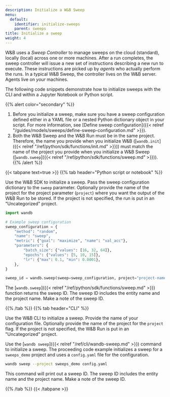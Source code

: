 ```yaml
---
description: Initialize a W&B Sweep
menu:
  default:
    identifier: initialize-sweeps
    parent: sweeps
title: Initialize a sweep
weight: 4
---
```


W&B uses a _Sweep Controller_ to manage sweeps on the cloud (standard), locally (local) across one or more machines. After a run completes, the sweep controller will issue a new set of instructions describing a new run to execute. These instructions are picked up by _agents_ who actually perform the runs. In a typical W&B Sweep, the controller lives on the W&B server. Agents live on _your_ machines.

The following code snippets demonstrate how to initialize sweeps with the CLI and within a Jupyter Notebook or Python script.

{{% alert color="secondary" %}}
1. Before you initialize a sweep, make sure you have a sweep configuration defined either in a YAML file or a nested Python dictionary object in your script. For more information, see [Define sweep configuration]({{< relref "/guides/models/sweeps/define-sweep-configuration.md" >}}).
2. Both the W&B Sweep and the W&B Run must be in the same project. Therefore, the name you provide when you initialize W&B ([`wandb.init`]({{< relref "/ref/python/sdk/functions/init.md" >}})) must match the name of the project you provide when you initialize a W&B Sweep ([`wandb.sweep`]({{< relref "/ref/python/sdk/functions/sweep.md" >}})).
{{% /alert %}}


{{< tabpane text=true >}}
{{% tab header="Python script or notebook" %}}

Use the W&B SDK to initialize a sweep. Pass the sweep configuration dictionary to the `sweep` parameter. Optionally provide the name of the project for the project parameter (`project`) where you want the output of the W&B Run to be stored. If the project is not specified, the run is put in an "Uncategorized" project.

```python
import wandb

# Example sweep configuration
sweep_configuration = {
    "method": "random",
    "name": "sweep",
    "metric": {"goal": "maximize", "name": "val_acc"},
    "parameters": {
        "batch_size": {"values": [16, 32, 64]},
        "epochs": {"values": [5, 10, 15]},
        "lr": {"max": 0.1, "min": 0.0001},
    },
}

sweep_id = wandb.sweep(sweep=sweep_configuration, project="project-name")
```

The [`wandb.sweep`]({{< relref "/ref/python/sdk/functions/sweep.md" >}}) function returns the sweep ID. The sweep ID includes the entity name and the project name. Make a note of the sweep ID.

{{% /tab %}}
{{% tab header="CLI" %}}

Use the W&B CLI to initialize a sweep. Provide the name of your configuration file. Optionally provide the name of the project for the `project` flag. If the project is not specified, the W&B Run is put in an "Uncategorized" project.

Use the [`wandb sweep`]({{< relref "/ref/cli/wandb-sweep.md" >}}) command to initialize a sweep. The proceeding code example initializes a sweep for a `sweeps_demo` project and uses a `config.yaml` file for the configuration.

```bash
wandb sweep --project sweeps_demo config.yaml
```

This command will print out a sweep ID. The sweep ID includes the entity name and the project name. Make a note of the sweep ID.

{{% /tab %}}
{{< /tabpane >}}


